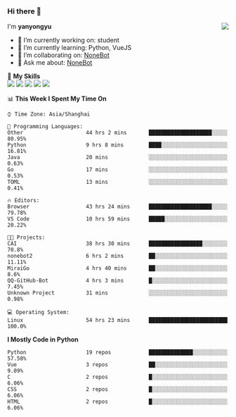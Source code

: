 ### Hi there 👋

<a href="#">
  <img align="right" src="https://github-readme-stats.vercel.app/api?username=yanyongyu&count_private=true&show_icons=true&bg_color=15,f2f7fd,E0EAFC" />
</a>

I'm **yanyongyu**

- 🔭 I’m currently working on: student
- 🌱 I’m currently learning: Python, VueJS
- 👯 I’m collaborating on: [NoneBot](https://github.com/nonebot)
- 💬 Ask me about: [NoneBot](https://github.com/nonebot)

🌟 **My Skills**  
![](https://img.shields.io/badge/-Python-3e74a2?style=flat-square&logo=Python&logoColor=fff)
![](https://img.shields.io/badge/-Vue-4fc08d?style=flat-square&logo=Vue.js&logoColor=fff)
![](https://img.shields.io/badge/-Node.js-339933?style=flat-square&logo=Node.js&logoColor=fff)
![](https://img.shields.io/badge/-Docker-2496ED?style=flat-square&logo=Docker&logoColor=fff)
![](https://img.shields.io/badge/-Linux-000000?style=flat-square&logo=Linux&logoColor=fff)

<!--START_SECTION:waka-->
📊 **This Week I Spent My Time On** 

```text
⌚︎ Time Zone: Asia/Shanghai

💬 Programming Languages: 
Other                    44 hrs 2 mins       ████████████████████░░░░░   80.95% 
Python                   9 hrs 8 mins        ████░░░░░░░░░░░░░░░░░░░░░   16.81% 
Java                     20 mins             ░░░░░░░░░░░░░░░░░░░░░░░░░   0.63% 
Go                       17 mins             ░░░░░░░░░░░░░░░░░░░░░░░░░   0.53% 
TOML                     13 mins             ░░░░░░░░░░░░░░░░░░░░░░░░░   0.41%

🔥 Editors: 
Browser                  43 hrs 24 mins      ████████████████████░░░░░   79.78% 
VS Code                  10 hrs 59 mins      █████░░░░░░░░░░░░░░░░░░░░   20.22%

🐱‍💻 Projects: 
CAI                      38 hrs 30 mins      █████████████████░░░░░░░░   70.8% 
nonebot2                 6 hrs 2 mins        ██░░░░░░░░░░░░░░░░░░░░░░░   11.11% 
MiraiGo                  4 hrs 40 mins       ██░░░░░░░░░░░░░░░░░░░░░░░   8.6% 
QQ-GitHub-Bot            4 hrs 3 mins        █░░░░░░░░░░░░░░░░░░░░░░░░   7.45% 
Unknown Project          31 mins             ░░░░░░░░░░░░░░░░░░░░░░░░░   0.98%

💻 Operating System: 
Linux                    54 hrs 23 mins      █████████████████████████   100.0%

```

**I Mostly Code in Python** 

```text
Python                   19 repos            ██████████████░░░░░░░░░░░   57.58% 
Vue                      3 repos             ██░░░░░░░░░░░░░░░░░░░░░░░   9.09% 
C                        2 repos             █░░░░░░░░░░░░░░░░░░░░░░░░   6.06% 
CSS                      2 repos             █░░░░░░░░░░░░░░░░░░░░░░░░   6.06% 
HTML                     2 repos             █░░░░░░░░░░░░░░░░░░░░░░░░   6.06%

```



<!--END_SECTION:waka-->
